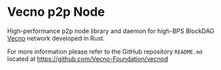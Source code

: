 # Vecno p2p Node

High-performance p2p node library and daemon for high-BPS BlockDAG [Vecno](https://vecnofoundation.org) network developed in Rust.

For more information please refer to the GitHub repository `README.md` located at https://github.com/Vecno-Foundation/vecnod
